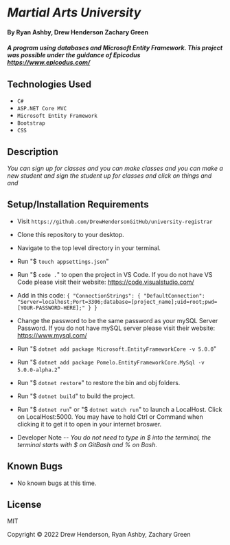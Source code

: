 # _Martial Arts University_

#### By Ryan Ashby, Drew Henderson Zachary Green

#### _A program using databases and Microsoft Entity Framework. This project was possible under the guidance of Epicodus https://www.epicodus.com/_

## Technologies Used

* `C#`
* `ASP.NET Core MVC`
* `Microsoft Entity Framework`
* `Bootstrap`
* `CSS`

## Description

_You can sign up for classes and you can make classes and you can make a new student and sign the student up for classes and click on things and and_

## Setup/Installation Requirements

* Visit ```https://github.com/DrewHendersonGitHub/university-registrar```
* Clone this repository to your desktop.
* Navigate to the top level directory in your terminal.
* Run "$ `touch appsettings.json`"
* Run "$ `code .`" to open the project in VS Code. If you do not have VS Code please visit their website: https://code.visualstudio.com/
* Add in this code:
  `{
    "ConnectionStrings": {
        "DefaultConnection": "Server=localhost;Port=3306;database=[project_name];uid=root;pwd=[YOUR-PASSWORD-HERE];"
    }
  }`
* Change the password to be the same password as your mySQL Server Password. If you do not have mySQL server please visit their website: https://www.mysql.com/
* Run "$ `dotnet add package Microsoft.EntityFrameworkCore -v 5.0.0`"
* Run "$ `dotnet add package Pomelo.EntityFrameworkCore.MySql -v 5.0.0-alpha.2`"
* Run "$ `dotnet restore`" to restore the bin and obj folders.
* Run "$ `dotnet build`" to build the project.
* Run "$ `dotnet run`" or "$ `dotnet watch run`" to launch a LocalHost. Click on LocalHost:5000. You may have to hold Ctrl or Command when clicking it to get it to open in your internet broswer.

* Developer Note -- <em>You do not need to type in $ into the terminal, the terminal starts with $ on GitBash and % on Bash.</em>

## Known Bugs

* No known bugs at this time.

## License

MIT

Copyright © 2022 Drew Henderson, Ryan Ashby, Zachary Green